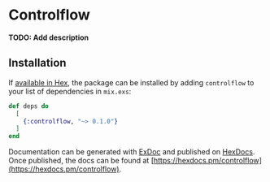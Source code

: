 # Controlflow

**TODO: Add description**

## Installation

If [available in Hex](https://hex.pm/docs/publish), the package can be installed
by adding `controlflow` to your list of dependencies in `mix.exs`:

```elixir
def deps do
  [
    {:controlflow, "~> 0.1.0"}
  ]
end
```

Documentation can be generated with [ExDoc](https://github.com/elixir-lang/ex_doc)
and published on [HexDocs](https://hexdocs.pm). Once published, the docs can
be found at [https://hexdocs.pm/controlflow](https://hexdocs.pm/controlflow).

